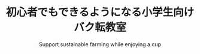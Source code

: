 ---
title: "初心者でもできるようになる小学生向けバク転教室"
description: "墨田区の錦糸町の小学生向けバク転教室です。駅徒歩７分。初心者から参加できます。バク転をしてみたいお子様のチャレンジをお待ちしています。1回毎の予約なので、他の習い事をしていても通いやすいです。少人数制なのでたくさん練習できます。"
subtitle: Support sustainable farming while enjoying a cup
image: /img/home-jumbotron.jpg
blurb:
    heading: お子様の運動能力を高める「バク転」とは？
    text: "バク転は「後方倒立回転跳び（こうほうとうりつかいてんとび）」という体操競技の技です。<br>\n立った状態から後ろに飛び、手をついて逆立ちを経由して、跳ね起きる技です。
後ろに宙返りをする「バク宙」と違って、手をつくのが特徴です。

バク転が上手になると、連続してバク転をしたり、バク転からバク宙につなげるなど、よりアクロバティックな技ができるようになります。
錦糸町キッズバク転教室！は、バク転を小学生向けに教えている錦糸町のバク転教室です。初心者は大歓迎。体操の経験がなくても1から丁寧に指導します。
1枠ごとの予約制なので、他の習い事に通っていても、都合にあわせて無理なく通うことが可能です。頑張っているスポーツのための運動能力強化にご活用ください。
スポーツをしていない子は、バク転を１つの目標に、からだ作りをしませんか？新体力テスト対策にも効果的な、運動能力を高めるにはうってつけの習い事です。
錦糸町キッズバク転教室！は、子どもたちの可能性を広げるお手伝いをします！"
intro:
    heading: "What we offer"
    text: "Kaldi is the ultimate spot for coffee lovers who want to learn about their java’s origin and support the farmers that grew it. We take coffee production, roasting and brewing seriously and we’re glad to pass that knowledge to anyone."
products:
    - image: img/illustrations-coffee.svg
      text: "We sell green and roasted coffee beans that are sourced directly from independent farmers and farm cooperatives. We’re proud to offer a variety of coffee beans grown with great care for the environment and local communities. Check our post or contact us directly for current availability."
    - image: /img/illustrations-coffee-gear.svg
      text: "We offer a small, but carefully curated selection of brewing gear and tools for every taste and experience level. No matter if you roast your own beans or just bought your first french press, you’ll find a gadget to fall in love with in our shop."
values:
    heading: Our values
    text: バリュー
sitemap:
    priority: 1
    changefreq: weekly
---